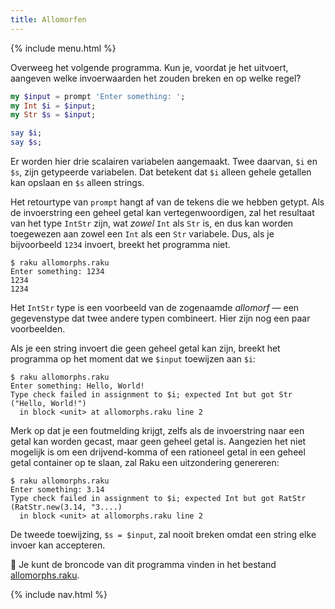 ```yaml
---
title: Allomorfen
---
```


{% include menu.html %}

Overweeg het volgende programma. Kun je, voordat je het uitvoert, aangeven welke invoerwaarden het zouden breken en op welke regel?

```raku
my $input = prompt 'Enter something: ';
my Int $i = $input;
my Str $s = $input;

say $i;
say $s;
```

Er worden hier drie scalairen variabelen aangemaakt. Twee daarvan, `$i` en `$s`, zijn getypeerde variabelen. Dat betekent dat `$i` alleen gehele getallen kan opslaan en `$s` alleen strings.

Het retourtype van `prompt` hangt af van de tekens die we hebben getypt. Als de invoerstring een geheel getal kan vertegenwoordigen, zal het resultaat van het type `IntStr` zijn, wat _zowel_ `Int` als `Str` is, en dus kan worden toegewezen aan zowel een `Int` als een `Str` variabele. Dus, als je bijvoorbeeld `1234` invoert, breekt het programma niet.

```
$ raku allomorphs.raku
Enter something: 1234
1234
1234
```

Het `IntStr` type is een voorbeeld van de zogenaamde _allomorf_ — een gegevenstype dat twee andere typen combineert. Hier zijn nog een paar voorbeelden.

Als je een string invoert die geen geheel getal kan zijn, breekt het programma op het moment dat we `$input` toewijzen aan `$i`:

```
$ raku allomorphs.raku
Enter something: Hello, World!
Type check failed in assignment to $i; expected Int but got Str ("Hello, World!")
  in block <unit> at allomorphs.raku line 2
```

Merk op dat je een foutmelding krijgt, zelfs als de invoerstring naar een getal kan worden gecast, maar geen geheel getal is. Aangezien het niet mogelijk is om een drijvend-komma of een rationeel getal in een geheel getal container op te slaan, zal Raku een uitzondering genereren:

```
$ raku allomorphs.raku
Enter something: 3.14
Type check failed in assignment to $i; expected Int but got RatStr (RatStr.new(3.14, "3....)
  in block <unit> at allomorphs.raku line 2
```

De tweede toewijzing, `$s = $input`, zal nooit breken omdat een string elke invoer kan accepteren.

🦋 Je kunt de broncode van dit programma vinden in het bestand [allomorphs.raku](https://github.com/ash/raku-course/blob/master/essentials/typed-variables/allomorphs/allomorphs.raku).

{% include nav.html %}
